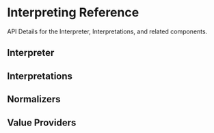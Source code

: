 # Interpreting Reference 

API Details for the Interpreter, Interpretations, and related components.

## Interpreter 


## Interpretations 


## Normalizers


## Value Providers 





